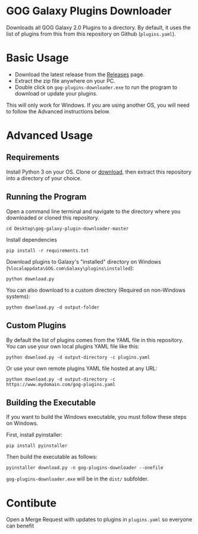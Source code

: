 # GOG Galaxy Plugins Downloader

Downloads all GOG Galaxy 2.0 Plugins to a directory. By default, it uses the
list of plugins from this from this repository on Github (`plugins.yaml`).

# Basic Usage

* Download the latest release from the [Releases](https://github.com/Slashbunny/gog-galaxy-plugin-downloader/releases) page.
* Extract the zip file anywhere on your PC.
* Double click on `gog-plugins-downloader.exe` to run the program to download or
update your plugins.

This will only work for Windows. If you are using another OS, you will need to
follow the Advanced instructions below.

# Advanced Usage

## Requirements

Install Python 3 on your OS. Clone or [download](https://github.com/Slashbunny/gog-galaxy-plugin-downloader/archive/master.zip), then extract this repository into a directory of your choice.

## Running the Program

Open a command line terminal and navigate to the directory where you downloaded
or cloned this repository.

```
cd Desktop\gog-galaxy-plugin-downloader-master
```

Install dependencies

```
pip install -r requirements.txt
```

Download plugins to Galaxy's "installed" directory on Windows (`%localappdata\GOG.com\Galaxy\plugins\installed`):

```
python download.py
```

You can also download to a custom directory (Required on non-Windows systems):

```
python download.py -d output-folder
```

## Custom Plugins

By default the list of plugins comes from the YAML file in this repository. You
can use your own local plugins YAML file like this:

```
python download.py -d output-directory -c plugins.yaml
```

Or use your own remote plugins YAML file hosted at any URL:

```
python download.py -d output-directory -c https://www.mydomain.com/gog-plugins.yaml
```

## Building the Executable

If you want to build the Windows executable, you must follow these steps on
Windows.

First, install pyinstaller:

```
pip install pyinstaller
```

Then build the executable as follows:

```
pyinstaller download.py -n gog-plugins-downloader --onefile
```

`gog-plugins-downloader.exe` will be in the `dist/` subfolder.

# Contibute

Open a Merge Request with updates to plugins in `plugins.yaml` so everyone
can benefit

